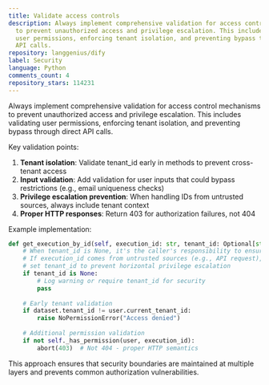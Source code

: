 ```yaml
---
title: Validate access controls
description: Always implement comprehensive validation for access control mechanisms
  to prevent unauthorized access and privilege escalation. This includes validating
  user permissions, enforcing tenant isolation, and preventing bypass through direct
  API calls.
repository: langgenius/dify
label: Security
language: Python
comments_count: 4
repository_stars: 114231
---
```


Always implement comprehensive validation for access control mechanisms to prevent unauthorized access and privilege escalation. This includes validating user permissions, enforcing tenant isolation, and preventing bypass through direct API calls.

Key validation points:
1. **Tenant isolation**: Validate tenant_id early in methods to prevent cross-tenant access
2. **Input validation**: Add validation for user inputs that could bypass restrictions (e.g., email uniqueness checks)
3. **Privilege escalation prevention**: When handling IDs from untrusted sources, always include tenant context
4. **Proper HTTP responses**: Return 403 for authorization failures, not 404

Example implementation:
```python
def get_execution_by_id(self, execution_id: str, tenant_id: Optional[str] = None):
    # When tenant_id is None, it's the caller's responsibility to ensure proper data isolation
    # If execution_id comes from untrusted sources (e.g., API request), 
    # set tenant_id to prevent horizontal privilege escalation
    if tenant_id is None:
        # Log warning or require tenant_id for security
        pass
    
    # Early tenant validation
    if dataset.tenant_id != user.current_tenant_id:
        raise NoPermissionError("Access denied")
    
    # Additional permission validation
    if not self._has_permission(user, execution_id):
        abort(403)  # Not 404 - proper HTTP semantics
```

This approach ensures that security boundaries are maintained at multiple layers and prevents common authorization vulnerabilities.